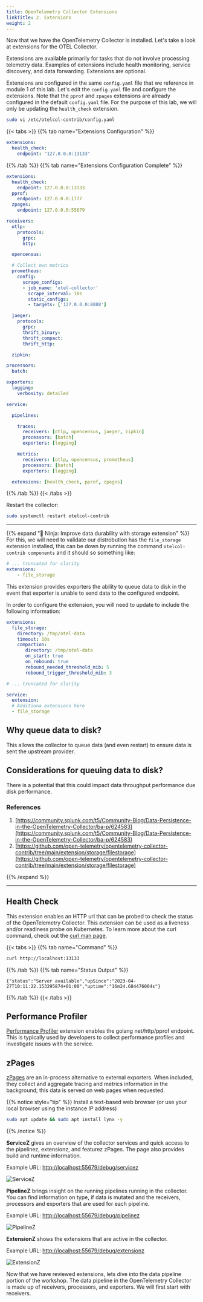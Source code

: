 ```yaml
---
title: OpenTelemetry Collector Extensions
linkTitle: 2. Extensions
weight: 2
---
```


Now that we have the OpenTelemetry Collector is installed. Let's take a look at extensions for the OTEL Collector.

Extensions are available primarily for tasks that do not involve processing telemetry data. Examples of extensions include health monitoring, service discovery, and data forwarding. Extensions are optional.

Extensions are configured in the same `config.yaml` file that we reference in module 1 of this lab. Let's edit the `config.yaml` file and configure the extensions. Note that the `pprof` and `zpages` extensions are already configured in the default `config.yaml` file. For the purpose of this lab, we will only be updating the `health_check` extension.

``` bash
sudo vi /etc/otelcol-contrib/config.yaml
```

{{< tabs >}}
{{% tab name="Extensions Configuration" %}}

```yaml {hl_lines=[3]}
extensions:
  health_check:
    endpoint: "127.0.0.0:13133"
```

{{% /tab %}}
{{% tab name="Extensions Configuration Complete" %}}

```yaml {hl_lines=[3]}
extensions:
  health_check:
    endpoint: 127.0.0.0:13133
  pprof:
    endpoint: 127.0.0.0:1777
  zpages:
    endpoint: 127.0.0.0:55679

receivers:
  otlp:
    protocols:
      grpc:
      http:

  opencensus:

  # Collect own metrics
  prometheus:
    config:
      scrape_configs:
      - job_name: 'otel-collector'
        scrape_interval: 10s
        static_configs:
        - targets: ['127.0.0.0:8888']

  jaeger:
    protocols:
      grpc:
      thrift_binary:
      thrift_compact:
      thrift_http:

  zipkin:

processors:
  batch:

exporters:
  logging:
    verbosity: detailed

service:

  pipelines:

    traces:
      receivers: [otlp, opencensus, jaeger, zipkin]
      processors: [batch]
      exporters: [logging]

    metrics:
      receivers: [otlp, opencensus, prometheus]
      processors: [batch]
      exporters: [logging]

  extensions: [health_check, pprof, zpages]
```

{{% /tab %}}
{{< /tabs >}}

Restart the collector:

``` bash
sudo systemctl restart otelcol-contrib
```

***

{{% expand "🥷 Ninja: Improve data durability with storage extension" %}}
For this, we will need to validate our distrobution has the `file_storage` extension installed,
this can be down by running the command `otelcol-contrib components` and it should so something like:

```yaml
# ... truncated for clarity
extensions:
    - file_storage
```

This extension provides exporters the ability to queue data to disk in the event that exporter is unable
to send data to the configured endpoint.

In order to configure the extension, you will need to update to include the following information:

```yaml
extensions:
  file_storage:
    directory: /tmp/otel-data
    timeout: 10s
    compaction:
       directory: /tmp/otel-data
       on_start: true
       on_rebound: true
       rebound_needed_threshold_mib: 5
       rebound_trigger_threshold_mib: 3

# ... truncated for clarity

service:
  extension:
  # Additiona extensions here 
  - file_storage
```

## Why queue data to disk?

This allows the collector to queue data (and even restart) to ensure data is sent the upstream provider.

## Considerations for queuing data to disk?

There is a potential that this could impact data throughput performance due disk performance.

### References

1. [https://community.splunk.com/t5/Community-Blog/Data-Persistence-in-the-OpenTelemetry-Collector/ba-p/624583](https://community.splunk.com/t5/Community-Blog/Data-Persistence-in-the-OpenTelemetry-Collector/ba-p/624583)
2. [https://github.com/open-telemetry/opentelemetry-collector-contrib/tree/main/extension/storage/filestorage](https://github.com/open-telemetry/opentelemetry-collector-contrib/tree/main/extension/storage/filestorage)

{{% /expand %}}

***

## Health Check

This extension enables an HTTP url that can be probed to check the status of the OpenTelemetry Collector. This extension can be used as a liveness and/or readiness probe on Kubernetes. To learn more about the curl command, check out the [curl man page](https://curl.se/docs/manpage.html).

{{< tabs >}}
{{% tab name="Command" %}}

```bash
curl http://localhost:13133
```

{{% /tab %}}
{{% tab name="Status Output" %}}

``` text
{"status":"Server available","upSince":"2023-04-27T10:11:22.153295874+01:00","uptime":"16m24.684476004s"}
```

{{% /tab %}}
{{< /tabs >}}

## Performance Profiler

[Performance Profiler](https://github.com/open-telemetry/opentelemetry-collector-contrib/blob/main/extension/pprofextension/README.md) extension enables the golang net/http/pprof endpoint. This is typically used by developers to collect performance profiles and investigate issues with the service.

## zPages

[zPages](https://github.com/open-telemetry/opentelemetry-collector/blob/main/extension/zpagesextension/README.md) are an in-process alternative to external exporters. When included, they collect and aggregate tracing and metrics information in the background; this data is served on web pages when requested.

{{% notice style="tip" %}}
Install a text-based web browser (or use your local browser using the instance IP address)

``` bash
sudo apt update && sudo apt install lynx -y
```

{{% /notice %}}

**ServiceZ** gives an overview of the collector services and quick access to the pipelinez, extensionz, and featurez zPages. The page also provides build and runtime information.

Example URL: [http://localhost:55679/debug/servicez](http://localhost:55679/debug/servicez)

![ServiceZ](../images/servicez.png)

**PipelineZ** brings insight on the running pipelines running in the collector. You can find information on type, if data is mutated and the receivers, processors and exporters that are used for each pipeline.

Example URL: [http://localhost:55679/debug/pipelinez](http://localhost:55679/debug/pipelinez)

![PipelineZ](../images/pipelinez.png)

**ExtensionZ** shows the extensions that are active in the collector.

Example URL: [http://localhost:55679/debug/extensionz](http://localhost:55679/debug/extensionz)

![ExtensionZ](../images/extensionz.png)

Now that we have reviewed extensions, lets dive into the data pipeline portion of the workshop. The data pipeline in the OpenTelemetry Collector is made up of receivers, processors, and exporters. We will first start with receivers.

